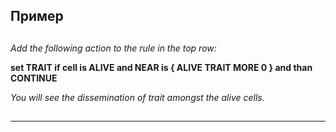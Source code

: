 ##   

## Пример  

## 

*Add the following action to the rule in the top row:*

**set TRAIT if cell is ALIVE and NEAR is { ALIVE TRAIT MORE 0 } and than CONTINUE**

*You will see the dissemination of trait amongst the alive cells.*

##  

##  

 ---
